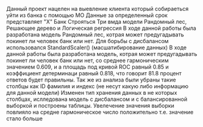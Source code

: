 Данный проект нацелен на выевление клиента который собираеться уйти из банка с помощью МО
Данные за определенный срок представляет "X" Банк
Строяться Три вмда модели Рандомный лес, Решающее дерево и Логическая регрессия
В ходе данной работы была разработана модель Рандомный лес, котрая может предугадывать покинет ли человек банк или нет.
Для борьбы с дисбалансом использовался StandardScaler() (масшатибирование данных)
В ходе данной работы была разработана модель, котрая может предугадывать покинет ли человек банк или нет, со среднее гармоническим значением 0.609, и а площадь под кривой ROC равный 0.85 и коэффициент детерминаци равный 0.818, что говорит 81.8 процент ответов будет правильны.
Так же из анализа были убраны такие столбцы как ID фамилия и индекс (не несут какую либо информацию для данной модели)
Изменен тип хранения данных в не которых столбцах, ислледована модель с дисбалансом и с балансированной выборкой и построены таблицы.
Увелечение значения выборки повлияло на средне гармоническое число положительно т.е. значение стало больше
